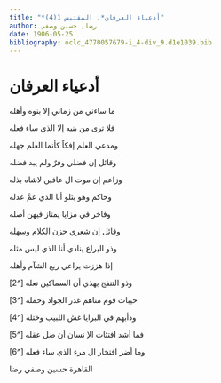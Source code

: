 ```yaml
---
title: "*أدعياء العرفان*. المقتبس 1(4)"
author: رضا, حسين وصفي
date: 1906-05-25
bibliography: oclc_4770057679-i_4-div_9.d1e1039.bib
---
```




#  أدعياء العرفان 


 ما ساءني من زماني   إلا بنوه وأهله  

 فلا ترى من بنيه   إلا الذي ساء فعله  

 ومدعي العلم إفكاً   كأنما العلم جهله  

 وقائل إن فضلي   وفرٌ ولم يبد فضله  

 وزاعم إن موت ال   عافين لاشاه بذله  

 وحاكم وهو يتلو   أنا الذي عمَّ عدله  

 وفاخر في مزايا   يمتاز فيهن أصله  

 وقائل إن شعري   حزن الكلام وسهله  

 وذو اليراع ينادي   أنا الذي ليس مثله  

 إذا هززت يراعي   ريع الشآم وأهله  

 وذو التنفج يهذي   أن السماكين نعله [^2] 
 
 حيبات قوم مناهم   غدر الجواد وحمله [^3] 

 ودأبهم في البرايا   غش اللبيب وختله [^4] 

 فما أشد افتئات الإ   نسان أن ضل عقله [^5] 

 وما أضر افتخار ال   مرء الذي ساء فعله [^6] 

 القاهرة  حسين  وصفي  رضا 
